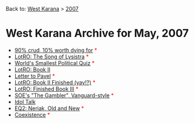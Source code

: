 Back to: [West Karana](/posts/westkarana.md) > [2007](/posts/2007/westkarana.md)
# West Karana Archive for May, 2007

* [90% crud, 10% worth dying for](649.md) <span style="color:red;">*</span>
* [LotRO: The Song of Lysistra](652.md) <span style="color:red;">*</span>
* [World's Smallest Political Quiz](662.md) <span style="color:red;">*</span>
* [LotRO: Book II](667.md) <span style="color:red;"></span>
* [Letter to Pavel](668.md) <span style="color:red;">*</span>
* [LotRO: Book II Finished (yay!?)](676.md) <span style="color:red;">*</span>
* [LotRO: Finished Book III](679.md) <span style="color:red;">*</span>
* [SOE's "The Gambler", Vanguard-style](685.md) <span style="color:red;">*</span>
* [Idol Talk](686.md) <span style="color:red;"></span>
* [EQ2: Neriak, Old and New](696.md) <span style="color:red;">*</span>
* [Coexistence](704.md) <span style="color:red;">*</span>
